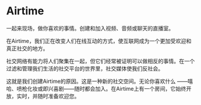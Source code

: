 # Airtime

一起来现场，做你喜欢的事情。创建和加入视频、音频或聊天的直播室。

在Airtime，我们正在改变人们在线互动的方式，使互联网成为一个更加受欢迎和真正社交的地方。

社交网络有能力将人们聚集在一起，但它们经常被证明可以做相反的事情。在一个过滤和管理我们生活的社交平台的世界里，社交媒体使我们反社会。

这就是我们创建Airtime的原因。这是一种新的社交空间。无论你喜欢什么 ——嘻哈、喷枪化妆或即兴喜剧——随时都会加入。在Airtime上有一个房间，它始终开放，实时，并随时准备欢迎您。
